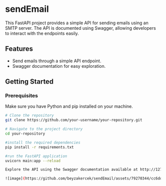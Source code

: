 # sendEmail


This FastAPI project provides a simple API for sending emails using an SMTP server. The API is documented using Swagger, allowing developers to interact with the endpoints easily.

## Features

- Send emails through a simple API endpoint.
- Swagger documentation for easy exploration.

## Getting Started

### Prerequisites

Make sure you have Python and pip installed on your machine.

```bash
# Clone the repository
git clone https://github.com/your-username/your-repository.git

# Navigate to the project directory
cd your-repository

#install the required dependencies
pip install -r requirements.txt

#run the FastAPI application
uvicorn main:app --reload

Explore the API using the Swagger documentation available at http://127.0.0.1:8000/docs. The Swagger UI provides an interactive interface to test and understand each endpoint.

![image](https://github.com/beyzakercek/sendEmail/assets/79270344/cc6dd886-4240-4956-8551-5883e6a23285)

